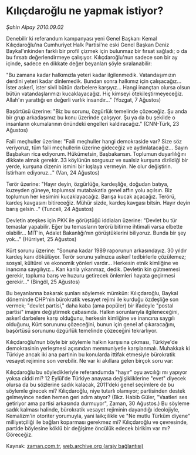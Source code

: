# Kılıçdaroğlu ne yapmak istiyor?

*Şahin Alpay 2010.09.02*

<td class="columnist-detail">
<p>Denebilir ki referandum kampanyası yeni Genel Başkanı Kemal Kılıçdaroğlu'na Cumhuriyet Halk Partisi'ne eski Genel Başkan Deniz Baykal'ınkinden farklı bir profil çizmek için bulunmaz bir fırsat sağladı; o da bu fırsatı değerlendirmeye çalışıyor. Kılıçdaroğlu'nun sadece son bir ay içinde, sadece en dikkate değer beyanları şöyle sıralanabilir:</p>
<p>
<div id="haberMetinDiv">
<p>"Bu zamana kadar halkımızla yeteri kadar ilgilenmedik. Vatandaşımızın derdini yeteri kadar dinlemedik. Bundan sonra halkımız için çalışacağız... İster askerî, ister sivil bütün darbelere karşıyız... Hangi inançtan olursa olsun bütün vatandaşlarımızı kucaklayacağız. Hiç kimseyi ötekileştirmeyeceğiz. Allah'ın yarattığı en değerli varlık insandır..." (Yozgat, 7 Ağustos)
<p>Başörtüsü üzerine: "Biz bu sorunu, özgürlük temelinde çözeceğiz. Şu anda bir grup arkadaşımız bu konu üzerinde çalışıyor. Şu ya da bu şekilde o insanların okumalarının önündeki engelleri kaldıracağız." (CNN-Türk, 23 Ağustos)
<p>Faili meçhuller üzerine: "Faili meçhuller hangi demokraside var? Size söz veriyoruz, tüm faili meçhullerin üzerine gideceğiz ve aydınlatacağız... Sayın Başbakan rica ediyorum. Hükümetsin, Başbakansın. Toplumun duyarlılığını dikkate almak gerekir. 33 köylünün sorgusuz ve sualsiz kurşuna dizildiği bir yerde, kurşuna dizenin ismini bir kışlaya vermeyin. Ne olur değiştirin. İstirham ediyoruz..." (Van, 24 Ağustos)
<p>Terör üzerine: "Hayır deyin, özgürlüğe, kardeşliğe, doğudan batıya, kuzeyden güneye, toplumsal mutabakatla genel affın yolu açılsın. Biz toplumun her kesimini kucaklayacağız. Barışa kucak açacağız. Terörü, kardeş kavgasını bitireceğiz. Mühür sizde, kardeş kavgası bitsin. Hayır deyin barış gelsin..." (Tunceli, 24 Ağustos)
<p>Devletin ateşkes için PKK ile görüştüğü iddiaları üzerine: "Devlet bu tür temaslar yapabilir. Eğer bu temasların terörü bitirme ihtimali varsa elbette olabilir... MİT'in, Adalet Bakanlığı'nın görüştüklerini biliyoruz. Bunda bir şey yok..." (Hürriyet, 25 Ağustos)
<p>Kürt sorunu üzerine: "Sonuna kadar 1989 raporunun arkasındayız. 30 yıldır kardeş kanı dökülüyor. Terör sorunu yalnızca askerî tedbirlerle çözülemez; sosyal, kültürel ve ekonomik yönleri vardır... Herkesin etnik kimliğine ve inancına saygılıyız... Kan kanla yıkanmaz, dedik. Devletin kin gütmemesi gerekir, topluma barış ve huzuru getirecek önlemleri hayata geçirmesi gerekir..." (Bingöl, 25 Ağustos)
<p>Bu beyanlarına bakarak şunları söylemek mümkün: Kılıçdaroğlu, Baykal döneminde CHP'nin bürokratik vesayet rejimi ile kurduğu özdeşliğe son vermek; "devlet partisi," daha kaba (ama popüler) bir ifadeyle "postal partisi" imajını değiştirmek çabasında. Halkın sorunlarıyla ilgileneceğini, askerî darbelere karşı olduğunu, herkesin kimliğine ve inancına saygılı olduğunu, Kürt sorununu çözeceğini, bunun için genel af çıkaracağını, başörtüsü sorununu özgürlük temelinde çözeceğini tekrarlıyor.
<p>Kılıçdaroğlu'nun böyle bir söylemle halkın karşısına çıkması, Türkiye'de demokrasinin yerleşmesi açısından memnuniyetle karşılanmalı. Muhakkak ki Türkiye ancak iki ana partinin bu konularda ittifak etmesiyle bürokratik vesayet rejimine son verebilir. Ne var ki akıllara gelen birçok soru var:
<p>Kılıçdaroğlu bu söyledikleriyle referandumda "hayır" oyu avcılığı mı yapıyor yoksa ciddi mi? 12 Eylül'de Türkiye anayasa değişikliklerine "evet" diyecek olursa da bu sözlerine sadık kalacak, 2011'deki genel seçimlere de bu söylemle girecek mi? Kılıçdaroğlu, niye tutarlı olamıyor; partisinden destek gelmeyince neden hemen geri adım atıyor? (Bkz. Habib Güler, "Vaatleri ses getiriyor ama partisi arkasında durmuyor", Zaman, 30 Ağustos.) Bu söyleme sadık kalması halinde, bürokratik vesayet rejiminin dayandığı ideolojiyle, Kemalizm'in otoriter yorumuyla, yani laikçilikle ve "Ne mutlu Türküm diyene" milliyetçiliği ile bağları koparması gerekmez mi? Kılıçdaroğlu ve çevresinde, partide böylesine köklü bir değişime öncülük edecek birikim var mı? Göreceğiz. </p></p></p></p></p></p></p></p></p></div>
</p>
<a href="http://web.archive.org/web/20110105050813/mailto:s.alpay@zaman.com.tr">
</a></td>

Kaynak: [zaman.com.tr](http://zaman.com.tr/yazar.do?yazino=1022815), [web.archive.org (arşiv bağlantısı)](http://web.archive.org/web/20110105050813/http://www.zaman.com.tr/yazar.do?yazino=1022815)
